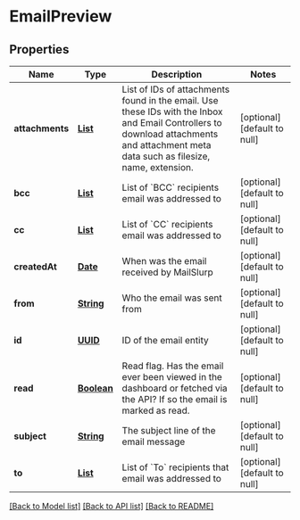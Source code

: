 # EmailPreview
## Properties

Name | Type | Description | Notes
------------ | ------------- | ------------- | -------------
**attachments** | [**List**](string) | List of IDs of attachments found in the email. Use these IDs with the Inbox and Email Controllers to download attachments and attachment meta data such as filesize, name, extension. | [optional] [default to null]
**bcc** | [**List**](string) | List of &#x60;BCC&#x60; recipients email was addressed to | [optional] [default to null]
**cc** | [**List**](string) | List of &#x60;CC&#x60; recipients email was addressed to | [optional] [default to null]
**createdAt** | [**Date**](DateTime) | When was the email received by MailSlurp | [optional] [default to null]
**from** | [**String**](string) | Who the email was sent from | [optional] [default to null]
**id** | [**UUID**](UUID) | ID of the email entity | [optional] [default to null]
**read** | [**Boolean**](boolean) | Read flag. Has the email ever been viewed in the dashboard or fetched via the API? If so the email is marked as read. | [optional] [default to null]
**subject** | [**String**](string) | The subject line of the email message | [optional] [default to null]
**to** | [**List**](string) | List of &#x60;To&#x60; recipients that email was addressed to | [optional] [default to null]

[[Back to Model list]](../README#documentation-for-models) [[Back to API list]](../README#documentation-for-api-endpoints) [[Back to README]](../README)

